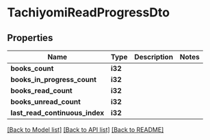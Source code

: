 # TachiyomiReadProgressDto

## Properties

Name | Type | Description | Notes
------------ | ------------- | ------------- | -------------
**books_count** | **i32** |  | 
**books_in_progress_count** | **i32** |  | 
**books_read_count** | **i32** |  | 
**books_unread_count** | **i32** |  | 
**last_read_continuous_index** | **i32** |  | 

[[Back to Model list]](../README.md#documentation-for-models) [[Back to API list]](../README.md#documentation-for-api-endpoints) [[Back to README]](../README.md)


